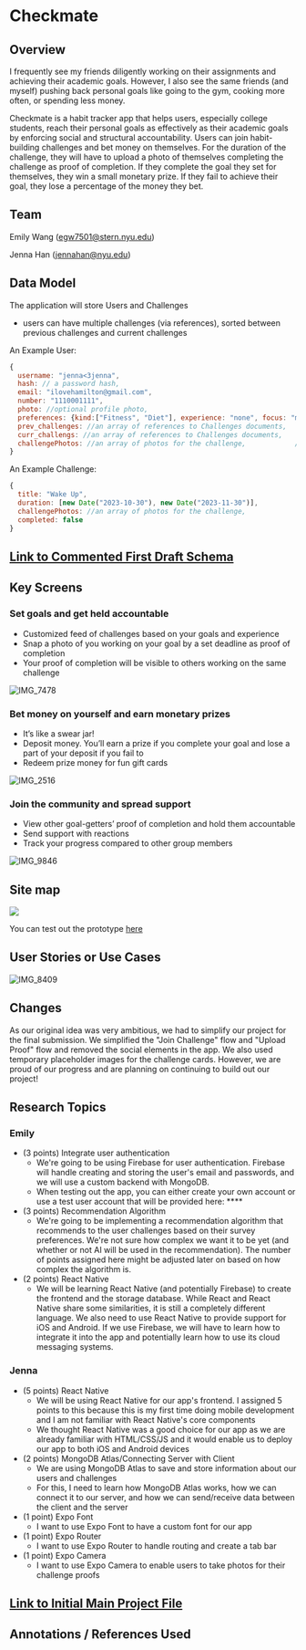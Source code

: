 # Checkmate

## Overview
I frequently see my friends diligently working on their assignments and achieving their academic goals. However, I also see the same friends (and myself) pushing back personal goals like going to the gym, cooking more often, or spending less money.

Checkmate is a habit tracker app that helps users, especially college students, reach their personal goals as effectively as their academic goals by enforcing social and structural accountability. Users can join habit-building challenges and bet money on themselves. For the duration of the challenge, they will have to upload a photo of themselves completing the challenge as proof of completion. If they complete the goal they set for themselves, they win a small monetary prize. If they fail to achieve their goal, they lose a percentage of the money they bet.

## Team
Emily Wang (egw7501@stern.nyu.edu)

Jenna Han (jennahan@nyu.edu)

## Data Model
The application will store Users and Challenges

* users can have multiple challenges (via references), sorted between previous challenges and current challenges

An Example User:

```javascript
{
  username: "jenna<3jenna",
  hash: // a password hash,
  email: "ilovehamilton@gmail.com",
  number: "1110001111",
  photo: //optional profile photo,
  preferences: {kind:["Fitness", "Diet"], experience: "none", focus: "motivation"},
  prev_challenges: //an array of references to Challenges documents,
  curr_challengs: //an array of references to Challenges documents,
  challengePhotos: //an array of photos for the challenge,            //check this with professor
}
```

An Example Challenge:

```javascript
{
  title: "Wake Up",
  duration: [new Date("2023-10-30"), new Date("2023-11-30")],
  challengePhotos: //an array of photos for the challenge,
  completed: false
}
```

## [Link to Commented First Draft Schema](db.mjs) 

## Key Screens

### Set goals and get held accountable
- Customized feed of challenges based on your goals and experience
- Snap a photo of you working on your goal by a set deadline as proof of completion
- Your proof of completion will be visible to others working on the same challenge

![IMG_7478](https://github.com/millycakes/final-project/assets/62906996/36104a93-ed9c-494f-9b76-1390f7520df1)


### Bet money on yourself and earn monetary prizes
- It’s like a swear jar!
- Deposit money. You’ll earn a prize if you complete your goal and lose a part of your deposit if you fail to
- Redeem prize money for fun gift cards

![IMG_2516](https://github.com/millycakes/final-project/assets/62906996/4e72b05f-b9fa-4375-9e7d-82ab05abf23f)


### Join the community and spread support
- View other goal-getters’ proof of completion and hold them accountable
- Send support with reactions
- Track your progress compared to other group members

![IMG_9846](https://github.com/millycakes/final-project/assets/62906996/b54aac93-c026-432a-877f-abcb3c2c99d8)


## Site map

<img src="https://github.com/millycakes/final-project/assets/62906996/71bd8d0d-0b87-406f-b7ce-f67facdaa9b3">

You can test out the prototype [here](https://www.figma.com/proto/895qnnItxZDRUSWQtnc2pR/CheckMate?page-id=340%3A5213&type=design&node-id=388-4889&viewport=401%2C-2535%2C0.51&t=I7VivEIM5ZO5Hf6y-1&scaling=scale-down&starting-point-node-id=388%3A4889&mode=design)

## User Stories or Use Cases

![IMG_8409](https://github.com/millycakes/final-project/assets/62906996/bf1097c9-ce58-4398-b30c-ab24097203d6)

## Changes
As our original idea was very ambitious, we had to simplify our project for the final submission. We simplified the "Join Challenge" flow and "Upload Proof" flow and removed the social elements in the app. We also used temporary placeholder images for the challenge cards. However, we are proud of our progress and are planning on continuing to build out our project!

## Research Topics


### Emily
* (3 points) Integrate user authentication
    * We're going to be using Firebase for user authentication. Firebase will handle creating and storing the user's email and passwords, and we will use a custom backend with MongoDB.
    * When testing out the app, you can either create your own account or use a test user account that will be provided here: ****
* (3 points) Recommendation Algorithm
    * We're going to be implementing a recommendation algorithm that recommends to the user challenges based on their survey preferences. We're not sure how complex we want it to be yet (and whether or not AI will be used in the recommendation). The number of points assigned here might be adjusted later on based on how complex the algorithm is.
* (2 points) React Native
    * We will be learning React Native (and potentially Firebase) to create the frontend and the storage database. While React and React Native share some similarities, it is still a completely different language. We also need to use React Native to provide support for iOS and Android. If we use Firebase, we will have to learn how to integrate it into the app and potentially learn how to use its cloud messaging systems.
 
### Jenna
* (5 points) React Native
  * We will be using React Native for our app's frontend. I assigned 5 points to this because this is my first time doing mobile development and I am not familiar with React Native's core components
  * We thought React Native was a good choice for our app as we are already familiar with HTML/CSS/JS and it would enable us to deploy our app to both iOS and Android devices
* (2 points) MongoDB Atlas/Connecting Server with Client
  * We are using MongoDB Atlas to save and store information about our users and challenges
  * For this, I need to learn how MongoDB Atlas works, how we can connect it to our server, and how we can send/receive data between the client and the server
* (1 point) Expo Font
  * I want to use Expo Font to have a custom font for our app 
* (1 point) Expo Router
  * I want to use Expo Router to handle routing and create a tab bar
* (1 point) Expo Camera
  * I want to use Expo Camera to enable users to take photos for their challenge proofs 

## [Link to Initial Main Project File](app.mjs) 

## Annotations / References Used

